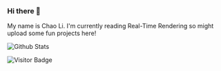 ### Hi there 👋

My name is Chao Li. I'm currently reading Real-Time Rendering so might upload some fun projects here! 

<!--
**chaoli95/chaoli95** is a ✨ _special_ ✨ repository because its `README.md` (this file) appears on your GitHub profile.

Here are some ideas to get you started:

- 🔭 I’m currently working on ...
- 🌱 I’m currently learning ...
- 👯 I’m looking to collaborate on ...
- 🤔 I’m looking for help with ...
- 💬 Ask me about ...
- 📫 How to reach me: ...
- 😄 Pronouns: ...
- ⚡ Fun fact: ...
-->

![Github Stats](https://github-readme-stats.vercel.app/api?username=chaoli95&count_private=true&show_icons=true&include_all_commits=true)

![Visitor Badge](https://visitor-badge.laobi.icu/badge?page_id=chaoli95.chaoli95)
